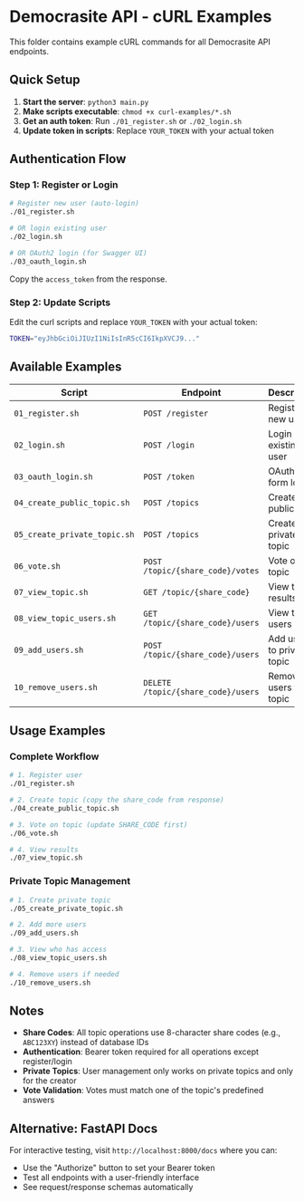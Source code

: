 # Democrasite API - cURL Examples

This folder contains example cURL commands for all Democrasite API endpoints.

## Quick Setup

1. **Start the server**: `python3 main.py`
2. **Make scripts executable**: `chmod +x curl-examples/*.sh`
3. **Get an auth token**: Run `./01_register.sh` or `./02_login.sh`
4. **Update token in scripts**: Replace `YOUR_TOKEN` with your actual token

## Authentication Flow

### Step 1: Register or Login
```bash
# Register new user (auto-login)
./01_register.sh

# OR login existing user  
./02_login.sh

# OR OAuth2 login (for Swagger UI)
./03_oauth_login.sh
```

Copy the `access_token` from the response.

### Step 2: Update Scripts
Edit the curl scripts and replace `YOUR_TOKEN` with your actual token:
```bash
TOKEN="eyJhbGciOiJIUzI1NiIsInR5cCI6IkpXVCJ9..."
```

## Available Examples

| Script | Endpoint | Description |
|--------|----------|-------------|
| `01_register.sh` | `POST /register` | Register new user |
| `02_login.sh` | `POST /login` | Login existing user |
| `03_oauth_login.sh` | `POST /token` | OAuth2 form login |
| `04_create_public_topic.sh` | `POST /topics` | Create public topic |
| `05_create_private_topic.sh` | `POST /topics` | Create private topic |
| `06_vote.sh` | `POST /topic/{share_code}/votes` | Vote on topic |
| `07_view_topic.sh` | `GET /topic/{share_code}` | View topic results |
| `08_view_topic_users.sh` | `GET /topic/{share_code}/users` | View topic users |
| `09_add_users.sh` | `POST /topic/{share_code}/users` | Add users to private topic |
| `10_remove_users.sh` | `DELETE /topic/{share_code}/users` | Remove users from topic |

## Usage Examples

### Complete Workflow
```bash
# 1. Register user
./01_register.sh

# 2. Create topic (copy the share_code from response)
./04_create_public_topic.sh  

# 3. Vote on topic (update SHARE_CODE first)
./06_vote.sh

# 4. View results
./07_view_topic.sh
```

### Private Topic Management
```bash
# 1. Create private topic
./05_create_private_topic.sh

# 2. Add more users  
./09_add_users.sh

# 3. View who has access
./08_view_topic_users.sh

# 4. Remove users if needed
./10_remove_users.sh
```

## Notes

- **Share Codes**: All topic operations use 8-character share codes (e.g., `ABC123XY`) instead of database IDs
- **Authentication**: Bearer token required for all operations except register/login
- **Private Topics**: User management only works on private topics and only for the creator
- **Vote Validation**: Votes must match one of the topic's predefined answers

## Alternative: FastAPI Docs

For interactive testing, visit `http://localhost:8000/docs` where you can:
- Use the "Authorize" button to set your Bearer token
- Test all endpoints with a user-friendly interface
- See request/response schemas automatically